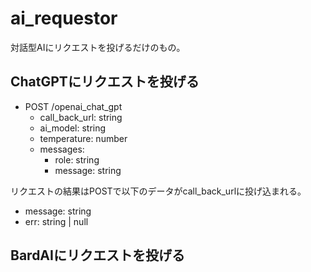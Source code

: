 # ai_requestor

対話型AIにリクエストを投げるだけのもの。

## ChatGPTにリクエストを投げる

- POST /openai_chat_gpt
   - call_back_url: string
   - ai_model: string
   - temperature: number
   - messages:
      - role: string
      - message: string

リクエストの結果はPOSTで以下のデータがcall_back_urlに投げ込まれる。

- message: string
- err: string | null

## BardAIにリクエストを投げる